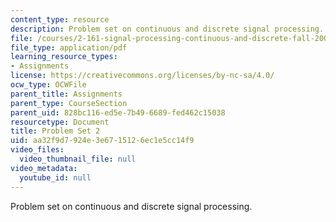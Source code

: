 ```yaml
---
content_type: resource
description: Problem set on continuous and discrete signal processing.
file: /courses/2-161-signal-processing-continuous-and-discrete-fall-2008/aa32f9d7924e3e6715126ec1e5cc14f9_ps2.pdf
file_type: application/pdf
learning_resource_types:
- Assignments
license: https://creativecommons.org/licenses/by-nc-sa/4.0/
ocw_type: OCWFile
parent_title: Assignments
parent_type: CourseSection
parent_uid: 828bc116-ed5e-7b49-6689-fed462c15038
resourcetype: Document
title: Problem Set 2
uid: aa32f9d7-924e-3e67-1512-6ec1e5cc14f9
video_files:
  video_thumbnail_file: null
video_metadata:
  youtube_id: null
---
```

Problem set on continuous and discrete signal processing.